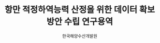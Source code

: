 ---
layout: page
title: 항만 적정하역능력 산정을 위한 데이터 확보방안 수립 연구용역
start_date: 2024-01-28 08:59:00-0400
end_date: 2025-01-01 08:59:00-0400
author: 한국해양수산개발원
description: 항만 적정하역능력 산정을 위한 데이터 확보방안 수립 연구용역
importance: 1
category: projects
related_publications: false
---